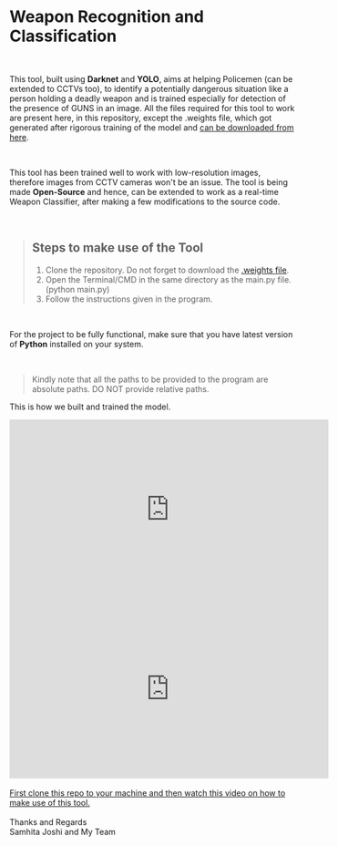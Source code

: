 <h1>Weapon Recognition and Classification</h1>
<br>
<p>This tool, built using <strong>Darknet</strong> and <strong>YOLO</strong>, aims at helping Policemen (can be extended to CCTVs too), to identify a potentially dangerous situation like a person holding a deadly weapon and is trained especially for detection of the presence of GUNS in an image. All the files required for this tool to work are present here, in this repository, except the .weights file, which got generated after rigorous training of the model and <a href = "https://drive.google.com/file/d/17z3LOJDlKkTxkcryidLWWZ3DeIRtTlXc/view?usp=sharing" target = "_blank">can be downloaded from here</a>.</p>
<br>
<p>This tool has been trained well to work with low-resolution images, therefore images from CCTV cameras won't be an issue. The tool is being made <strong>Open-Source</strong> and hence, can be extended to work as a real-time Weapon Classifier, after making a few modifications to the source code. </p>
<br>

<blockquote>
  <h2>Steps to make use of the Tool</h2>
  <ol>
    <li>Clone the repository. Do not forget to download the <a href = "https://drive.google.com/file/d/17z3LOJDlKkTxkcryidLWWZ3DeIRtTlXc/view?usp=sharing" target = "_blank">.weights file</a>.</li>
    <li>Open the Terminal/CMD in the same directory as the main.py file. (python main.py)</li>
    <li>Follow the instructions given in the program. </li>
  </ol>
 </blockquote>
<br>
<p>For the project to be fully functional, make sure that you have latest version of <strong>Python</strong> installed on your system.</p>
<br>
<blockquote>
  Kindly note that all the paths to be provided to the program are absolute paths. DO NOT provide relative paths.
</blockquote>

<p>This is how we built and trained the model.</p>
<iframe width="560" height="315" src="https://www.youtube.com/embed/KkErB0YqrEA" frameborder="0" allow="accelerometer; autoplay; encrypted-media; gyroscope; picture-in-picture" allowfullscreen></iframe>
<br>
<iframe width="560" height="315" src="https://www.youtube.com/embed/RPXL25qcutw" frameborder="0" allow="accelerometer; autoplay; encrypted-media; gyroscope; picture-in-picture" allowfullscreen></iframe>
<br>
<br>
<a href="https://youtu.be/ngtDlQcDhfw" target= "_blank">First clone this repo to your machine and then watch this video on how to make use of this tool.</a>
<br>
<br>
Thanks and Regards
<br>
Samhita Joshi and My Team
